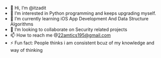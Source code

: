 - 👋 Hi, I’m @itzadit
- 👀 I’m interested in Python programming and keeps upgrading myself.
- 🌱 I’m currently learning iOS App Development And Data Structure Algorithms 
- 💞️ I’m looking to collaborate on Security related projects 
- 📫 How to reach me @22amtics195@gmail.com
- ⚡ Fun fact: People thinks i am consistent bcuz of my knowledge and way of thinking 

<!---
itzadit/itzadit is a ✨ special ✨ repository because its `README.md` (this file) appears on your GitHub profile.
You can click the Preview link to take a look at your changes.
--->
